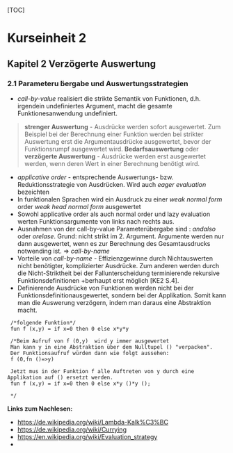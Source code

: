 [TOC]

# Kurseinheit 2

## Kapitel 2 Verzögerte Auswertung

### 2.1 Parameteru ̈bergabe und Auswertungsstrategien
+ *call-by-value* realisiert die strikte Semantik von Funktionen, d.h. irgendein undefiniertes Argument, macht die gesamte Funktionesanwendung undefiniert.
> **strenger Auswertung** - Ausdrücke werden sofort ausgewertet. Zum Beispiel bei der Berechnung einer Funktion werden bei strikter Auswertung erst die Argumentausdrücke ausgewertet, bevor der Funktionsrumpf ausgewertet wird.
> **Bedarfsauswertung** oder **verzögerte Auswertung** - Ausdrücke werden erst ausgewertet werden, wenn deren Wert in einer Berechnung benötigt wird.


+ *applicative order* - entsprechende Auswertungs- bzw. Reduktionsstrategie von Ausdrücken. Wird auch *eager evaluation* bezeichten
+ In funktionalen Sprachen  wird ein Ausdruck zu einer *weak normal form* order *weak head normal form* ausgewertet
+ Sowohl applicative order als auch normal order und lazy evaluation werten Funktionsargumente von links nach rechts aus.
+ Ausnahmen von der call-by-value Parameterübergabe sind : *andalso* oder *orelase*. Grund:  nicht strikt im 2. Argument. Argumente werden nur dann ausgewertet, wenn es zur Berechnung des Gesamtausdrucks notwending ist. => *call-by-name* 
+  Vorteile von *call-by-name* - Effizienzgewinne durch Nichtauswerten nicht benötigter, komplizierter Ausdrücke. Zum anderen werden durch die Nicht-Striktheit bei der Fallunterscheidung terminierende rekursive Funktionsdefinitionen +berhaupt erst möglich [KE2 S.4].
+  Definierende Ausdrücke von Funktionen werden nicht bei der Funktionsdefinitionausgewertet, sondern bei der Applikation.  Somit kann man die Auswerung verzögern, indem man daraus eine Abstraktion macht.
```
 /*folgende Funktion*/
 fun f (x,y) = if x=0 then 0 else x*y*y
 
 /*Beim Aufruf von f (0,y)  wird y immer ausgewertet
 Man kann y in eine Abstraktion über dem Nulltupel () "verpacken".
 Der Funktionsaufruf würden dann wie folgt aussehen: 
 f (0,fn ()=>y)
 
 Jetzt mus in der Funktion f alle Auftreten von y durch eine Applikation auf () ersetzt werden.
 fun f (x,y) = if x=0 then 0 else x*y ()*y ();
 
 */
```
**Links zum Nachlesen:**
+ https://de.wikipedia.org/wiki/Lambda-Kalk%C3%BC
+ https://de.wikipedia.org/wiki/Currying
+ https://en.wikipedia.org/wiki/Evaluation_strategy
+ 

